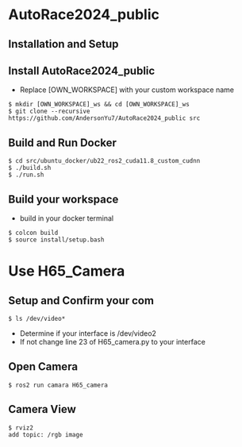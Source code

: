 # AutoRace2024_public

## Installation and Setup
## Install AutoRace2024_public
* Replace [OWN_WORKSPACE] with your custom workspace name
```
$ mkdir [OWN_WORKSPACE]_ws && cd [OWN_WORKSPACE]_ws
$ git clone --recursive https://github.com/AndersonYu7/AutoRace2024_public src
```
## Build and Run Docker
```
$ cd src/ubuntu_docker/ub22_ros2_cuda11.8_custom_cudnn
$ ./build.sh
$ ./run.sh
```
## Build your workspace
* build in your docker terminal
```
$ colcon build
$ source install/setup.bash
```

# Use H65_Camera
## Setup and Confirm your com
`$ ls /dev/video*`

* Determine if your interface is /dev/video2
* If not change line 23 of H65_camera.py to your interface

## Open Camera
`$ ros2 run camara H65_camera`

## Camera View
```
$ rviz2
add topic: /rgb image
```
